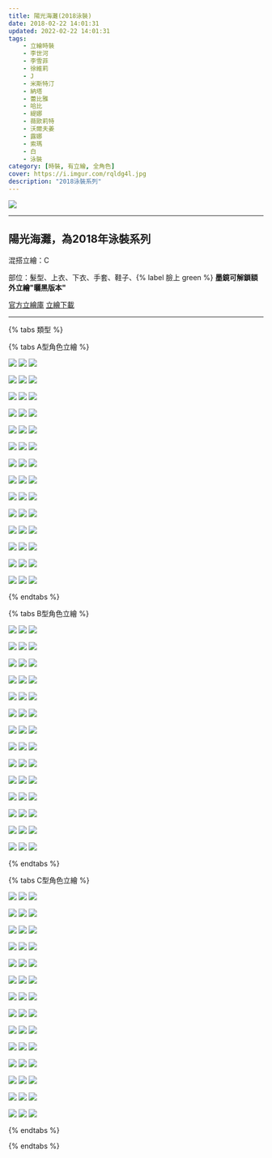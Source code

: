 ```yaml
---
title: 陽光海灘(2018泳裝)
date: 2018-02-22 14:01:31
updated: 2022-02-22 14:01:31
tags:
    - 立繪時裝
    - 李世河
    - 李雪菲
    - 徐維莉
    - J
    - 米斯特汀
    - 納塔
    - 蕾比雅
    - 哈比
    - 緹娜
    - 薇歐莉特
    - 沃爾夫姜
    - 露娜
    - 索瑪
    - 白
    - 泳裝
category: [時裝, 有立繪, 全角色]
cover: https://i.imgur.com/rqldg4l.jpg
description: "2018泳裝系列"
---
```


![](https://i.imgur.com/rqldg4l.jpg)

---
## 陽光海灘，為2018年泳裝系列
混搭立繪：C

部位：髮型、上衣、下衣、手套、鞋子、{% label 臉上 green %} 
**墨鏡可解鎖額外立繪"曬黑版本"**

[官方立繪庫](https://closers.nexon.com/Pds/FanSiteKit)
[立繪下載](https://closers.vod.nexoncdn.co.kr/site/fansitekit/Closers_FansiteKit_sunshine_180823.zip)

---

{% tabs 類型 %}
<!-- tab A型-->
{% tabs A型角色立繪 %}
<!-- tab 李世河(Seha)-->
![](https://i.imgur.com/T5P8mmB.jpg)
![](https://i.imgur.com/FGGJBXQ.jpg)
![](https://i.imgur.com/vr83DU2.png)
<!-- endtab -->
<!-- tab 李雪菲(Seulbi)-->
![](https://i.imgur.com/1nZtxJS.jpg)
![](https://i.imgur.com/JCeDfAm.jpg)
![](https://i.imgur.com/qdRzOKd.png)
<!-- endtab -->
<!-- tab 徐維莉(Yuri)-->
![](https://i.imgur.com/8mDutEr.jpg)
![](https://i.imgur.com/ixjJ8pf.jpg)
![](https://i.imgur.com/hlzEWqG.png)
<!-- endtab -->
<!-- tab J-->
![](https://i.imgur.com/ucc56yG.jpg)
![](https://i.imgur.com/MmvXseN.jpg)
![](https://i.imgur.com/BTLZD1i.png)
<!-- endtab -->
<!-- tab 米斯特汀(Tein)-->
![](https://i.imgur.com/WoF1icm.jpg)
![](https://i.imgur.com/Kp0Q0o6.jpg)
![](https://i.imgur.com/aFYzMmv.png)
<!-- endtab -->
<!-- tab 納塔(Nata)-->
![](https://i.imgur.com/BSmdiBd.jpg)
![](https://i.imgur.com/9lHfMaa.jpg)
![](https://i.imgur.com/WGc5Qes.png)
<!-- endtab -->
<!-- tab 蕾比雅(Levia)-->
![](https://i.imgur.com/xFJbJeF.jpg)
![](https://i.imgur.com/lNWVkLg.jpg)
![](https://i.imgur.com/BkX1InS.png)
<!-- endtab -->
<!-- tab 哈比(Harpy)-->
![](https://i.imgur.com/brqdrkb.jpg)
![](https://i.imgur.com/L9qwaFe.jpg)
![](https://i.imgur.com/rW2gTmh.png)
<!-- endtab -->
<!-- tab 緹娜(Tina)-->
![](https://i.imgur.com/WRfBg1F.jpg)
![](https://i.imgur.com/u0HrHDM.jpg)
![](https://i.imgur.com/9qc8u6R.png)
<!-- endtab -->
<!-- tab 薇歐莉特(Violet)-->
![](https://i.imgur.com/lO6gZRh.jpg)
![](https://i.imgur.com/xsYhmeC.jpg)
![](https://i.imgur.com/1edFr0c.png)
<!-- endtab -->
<!-- tab 沃爾夫姜(Wolfgang)-->
![](https://i.imgur.com/8bHIVJ6.jpg)
![](https://i.imgur.com/qYSZvDa.jpg)
![](https://i.imgur.com/4asT2x5.png)
<!-- endtab -->
<!-- tab 露娜(Luna)-->
![](https://i.imgur.com/gPHPkUE.jpg)
![](https://i.imgur.com/2710YRa.jpg)
![](https://i.imgur.com/iCkeB2c.png)
<!-- endtab -->
<!-- tab 索瑪(Soma)-->
![](https://i.imgur.com/j4rYcle.jpg)
![](https://i.imgur.com/1tdhxFZ.jpg)
![](https://i.imgur.com/I184bGD.png)
<!-- endtab -->
<!-- tab 白(Bai)-->
![](https://i.imgur.com/haiihe0.jpg)
![](https://i.imgur.com/9y1QtZ5.jpg)
![](https://i.imgur.com/1MMewOI.png)
<!-- endtab -->
{% endtabs %}
<!-- endtab -->

<!-- tab B型-->
{% tabs B型角色立繪 %}
<!-- tab 李世河(Seha)-->
![](https://i.imgur.com/KfDi095.jpg)
![](https://i.imgur.com/1E5mVRu.jpg)
![](https://i.imgur.com/yAIxxSc.png)
<!-- endtab -->
<!-- tab 李雪菲(Seulbi)-->
![](https://i.imgur.com/hIneImV.jpg)
![](https://i.imgur.com/UNuXVWl.jpg)
![](https://i.imgur.com/egLbgv0.png)
<!-- endtab -->
<!-- tab 徐維莉(Yuri)-->
![](https://i.imgur.com/CvSnrs7.jpg)
![](https://i.imgur.com/8Od7oLL.jpg)
![](https://i.imgur.com/fPkE9y6.png)
<!-- endtab -->
<!-- tab J-->
![](https://i.imgur.com/a7sXnHr.jpg)
![](https://i.imgur.com/Ir39KNy.jpg)
![](https://i.imgur.com/SvxJNeR.png)
<!-- endtab -->
<!-- tab 米斯特汀(Tein)-->
![](https://i.imgur.com/PKJaLuQ.jpg)
![](https://i.imgur.com/vwVJ6Da.jpg)
![](https://i.imgur.com/anAudIj.png)
<!-- endtab -->
<!-- tab 納塔(Nata)-->
![](https://i.imgur.com/nCsTctC.jpg)
![](https://i.imgur.com/eUbcZpK.jpg)
![](https://i.imgur.com/posHlkv.png)
<!-- endtab -->
<!-- tab 蕾比雅(Levia)-->
![](https://i.imgur.com/pVndDri.jpg)
![](https://i.imgur.com/7ASX6Y0.jpg)
![](https://i.imgur.com/SM2xm2Z.png)
<!-- endtab -->
<!-- tab 哈比(Harpy)-->
![](https://i.imgur.com/VCtATNH.jpg)
![](https://i.imgur.com/40a50n2.jpg)
![](https://i.imgur.com/OkeHqtC.png)
<!-- endtab -->
<!-- tab 緹娜(Tina)-->
![](https://i.imgur.com/WVhcDWS.jpg)
![](https://i.imgur.com/w1eo60j.jpg)
![](https://i.imgur.com/kOopfZP.png)
<!-- endtab -->
<!-- tab 薇歐莉特(Violet)-->
![](https://i.imgur.com/9LEPCMS.jpg)
![](https://i.imgur.com/9OMI9DH.jpg)
![](https://i.imgur.com/SGKaQxv.png)
<!-- endtab -->
<!-- tab 沃爾夫姜(Wolfgang)-->
![](https://i.imgur.com/Fv3EwiH.jpg)
![](https://i.imgur.com/XeZeYIr.jpg)
![](https://i.imgur.com/kAfvLzu.png)
<!-- endtab -->
<!-- tab 露娜(Luna)-->
![](https://i.imgur.com/lm2bZnl.jpg)
![](https://i.imgur.com/dwukIfi.jpg)
![](https://i.imgur.com/6v6vnWy.png)
<!-- endtab -->
<!-- tab 索瑪(Soma)-->
![](https://i.imgur.com/rx1gjpS.jpg)
![](https://i.imgur.com/mDkmXG3.jpg)
![](https://i.imgur.com/S3spFbA.png)
<!-- endtab -->
<!-- tab 白(Bai)-->
![](https://i.imgur.com/jJclC4a.jpg)
![](https://i.imgur.com/DaHcAbk.jpg)
![](https://i.imgur.com/HJr3s5M.png)
<!-- endtab -->
{% endtabs %}
<!-- endtab -->

<!-- tab C型(混搭立繪)-->
{% tabs C型角色立繪 %}
<!-- tab 李世河(Seha)-->
![](https://i.imgur.com/A1ykIpt.jpg)
![](https://i.imgur.com/cJBEeQ4.jpg)
![](https://i.imgur.com/dYKKKcj.png)
<!-- endtab -->
<!-- tab 李雪菲(Seulbi)-->
![](https://i.imgur.com/q85KByS.jpg)
![](https://i.imgur.com/O0atjMw.jpg)
![](https://i.imgur.com/4Zoym4B.png)
<!-- endtab -->
<!-- tab 徐維莉(Yuri)-->
![](https://i.imgur.com/EJzDG3W.jpg)
![](https://i.imgur.com/1yg5GAB.jpg)
![](https://i.imgur.com/OiApVYg.png)
<!-- endtab -->
<!-- tab J-->
![](https://i.imgur.com/uozwvg4.jpg)
![](https://i.imgur.com/ZEbNCAt.jpg)
![](https://i.imgur.com/T5v5u8k.png)
<!-- endtab -->
<!-- tab 米斯特汀(Tein)-->
![](https://i.imgur.com/0CQNLhl.jpg)
![](https://i.imgur.com/rg4DdXT.jpg)
![](https://i.imgur.com/VEzQt6H.png)
<!-- endtab -->
<!-- tab 納塔(Nata)-->
![](https://i.imgur.com/DZChaC4.jpg)
![](https://i.imgur.com/lpfvbFW.jpg)
![](https://i.imgur.com/4SmFtwt.png)
<!-- endtab -->
<!-- tab 蕾比雅(Levia)-->
![](https://i.imgur.com/o4Yi6kp.jpg)
![](https://i.imgur.com/DEJU6M7.jpg)
![](https://i.imgur.com/w2Ud0Pq.png)
<!-- endtab -->
<!-- tab 哈比(Harpy)-->
![](https://i.imgur.com/zwL9VpS.jpg)
![](https://i.imgur.com/hqUiAaN.jpg)
![](https://i.imgur.com/crJT5br.png)
<!-- endtab -->
<!-- tab 緹娜(Tina)-->
![](https://i.imgur.com/YZ1Hhd7.jpg)
![](https://i.imgur.com/7kwTIev.jpg)
![](https://i.imgur.com/8X7pgrX.png)
<!-- endtab -->
<!-- tab 薇歐莉特(Violet)-->
![](https://i.imgur.com/WGDTCj7.jpg)
![](https://i.imgur.com/LOJngnm.jpg)
![](https://i.imgur.com/KnJAJPH.png)
<!-- endtab -->
<!-- tab 沃爾夫姜(Wolfgang)-->
![](https://i.imgur.com/fnJKRP0.jpg)
![](https://i.imgur.com/Z5gcUmr.jpg)
![](https://i.imgur.com/J7wqj0o.png)
<!-- endtab -->
<!-- tab 露娜(Luna)-->
![](https://i.imgur.com/YEHre3C.jpg)
![](https://i.imgur.com/4dwVqhk.jpg)
![](https://i.imgur.com/H0S2oUm.png)
<!-- endtab -->
<!-- tab 索瑪(Soma)-->
![](https://i.imgur.com/L5ESck4.jpg)
![](https://i.imgur.com/6yqdNPM.jpg)
![](https://i.imgur.com/5iDDTjq.png)
<!-- endtab -->
<!-- tab 白(Bai)-->
![](https://i.imgur.com/DJf9f3P.jpg)
![](https://i.imgur.com/cJBEeQ4.jpg)
![](https://i.imgur.com/CuU1Mde.png)
<!-- endtab -->
{% endtabs %}
<!-- endtab -->
{% endtabs %}
